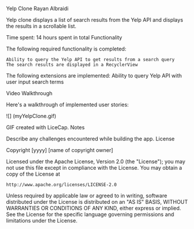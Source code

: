 
Yelp Clone
Rayan Albraidi

Yelp clone displays a list of search results from the Yelp API and displays the results in a scrollable list.

Time spent: 14 hours spent in total
Functionality

The following required functionality is completed:

    Ability to query the Yelp API to get results from a search query
    The search results are displayed in a RecyclerView

The following extensions are implemented:
    Ability to query Yelp API with user input search terms

Video Walkthrough

Here's a walkthrough of implemented user stories:

![] (myYelpClone.gif)

GIF created with LiceCap.
Notes

Describe any challenges encountered while building the app.
License

Copyright [yyyy] [name of copyright owner]

Licensed under the Apache License, Version 2.0 (the "License");
you may not use this file except in compliance with the License.
You may obtain a copy of the License at

    http://www.apache.org/licenses/LICENSE-2.0

Unless required by applicable law or agreed to in writing, software
distributed under the License is distributed on an "AS IS" BASIS,
WITHOUT WARRANTIES OR CONDITIONS OF ANY KIND, either express or implied.
See the License for the specific language governing permissions and
limitations under the License.
